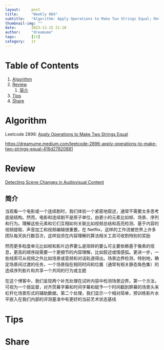 ```yaml
---
layout:     post
title:      "Weekly 084"
subtitle:   "Algorithm: Apply Operations to Make Two Strings Equal; Review: Detecting Scene Changes in Audiovisual Content; Tips: ; Share: "
thumbnail-img: ""
date:       2023-11-15 21:10
author:     "dreamume"
tags: 		[it]
category:   it
---
```

<head>
    <script src="https://cdn.mathjax.org/mathjax/latest/MathJax.js?config=TeX-AMS-MML_HTMLorMML" type="text/javascript"></script>
    <script type="text/x-mathjax-config">
        MathJax.Hub.Config({
            tex2jax: {
            skipTags: ['script', 'noscript', 'style', 'textarea', 'pre'],
            inlineMath: [['$','$']]
            }
        });
    </script>
</head>

# Table of Contents

1.  [Algorithm](#org3082605)
2.  [Review](#orge23a8bd)
    1.  [简介](#org30eb8e5)
3.  [Tips](#org9fc6ab0)
4.  [Share](#org76f7529)


<a id="org3082605"></a>

# Algorithm

Leetcode 2896: [Apply Operations to Make Two Strings Equal](https://leetcode.com/problems/apply-operations-to-make-two-strings-equal/)

<https://dreamume.medium.com/leetcode-2896-apply-operations-to-make-two-strings-equal-416d27820881>


<a id="orge23a8bd"></a>

# Review

[Detecting Scene Changes in Audiovisual Content](https://netflixtechblog.com/detecting-scene-changes-in-audiovisual-content-77a61d3eaad6)


<a id="org30eb8e5"></a>

## 简介

当观看一个电影或一个连续剧时，我们体验一个紧密地叙述，通常不需要太多思考底层结构。然而，电影和连续剧不是原子单位，由更小的元素比如帧、场景、序列和行为。理解这些元素和它们互相如何关联比如视频总结和高亮检测、基于内容的视频提取、声音加工和视频编辑很重要。在 Netflix，这样的工作流被世界上许多团队每天执行数百次，这样投资在内容理解的算法相关工具可收割特别的奖励

然而更多粒度单元比如帧和影片边界要么是琐碎的要么可主要依赖基于像素的信息，更高的顺序段需要一个更细节的内容理解，比如叙述或情感弧。更进一步，一些线索可从视频之外比如场景或音频和对话轨道得出。场景边界检测，特别地，确定场景间过渡的任务，一个场景指在相同时间和位置（通常有相关静态角色集）的连续序列影片和共享一个共同的行为或主题

在这个博客中，我们呈现两个补充处理在试听内容中检测场景边界。第一个方法，可视为一个弱监督，对齐荧幕字幕和时间字幕和赋予一个时间戳到屏幕的场景头来杠杆化场景形式的辅助数据。第二个处理，我们显示一个相对简单，预训练影片水平嵌入在我们内部的评测基准中有更好的当前艺术状态基线


<a id="org9fc6ab0"></a>

# Tips


<a id="org76f7529"></a>

# Share

